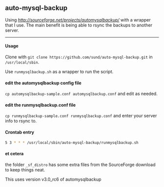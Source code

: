 ## auto-mysql-backup

Using _http://sourceforge.net/projects/automysqlbackup/_ with a wrapper that I
use. The main benefit is being able to rsync the backups to another server.

---

#### Usage

Clone with ```git clone https://github.com/sund/auto-mysql-backup.git``` in ```/usr/local/sbin```.

Use ```runmysqlbackup.sh``` as a wrapper to run the script.

#### edit the automysqlbackup config file

```cp automysqlbackup-sample.conf automysqlbackup.conf``` and edit as needed.

#### edit the runmysqlbackup.conf file

```cp runmysqlbackup-sample.conf runmysqlbackup.conf``` and enter your server info to rsync to.

#### Crontab entry

```bash
5 3 * * * /usr/local/sbin/auto-mysql-backup/runmysqlbackup.sh
```

#### et cetera

the folder ```_sf_distro``` has some extra files from the SourceForge download to keep things neat.

This uses version v3.0_rc6 of automysqlbackup